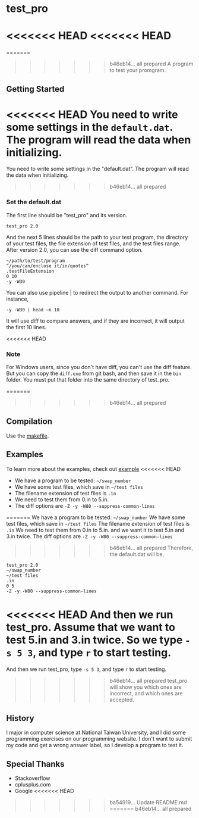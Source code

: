 # test_pro
<<<<<<< HEAD
<<<<<<< HEAD
=======
=======
>>>>>>> b46eb14... all prepared
A program to test your promgram.

## Getting Started

<<<<<<< HEAD
You need to write some settings in the ```default.dat```. The program will read the data when initializing.
=======
You need to write some settings in the "default.dat”. The program will read the data when initializing.
>>>>>>> b46eb14... all prepared
### Set the default.dat
The first line should be "test_pro" and its version.
```
test_pro 2.0
```
And the next 5 lines should be the path to your test program, the directory of your test files, the file extension of test files, and the test files range. After version 2.0, you can use the diff command option.
```
~/path/to/test/program
“/you/can/enclose it/in/quotes”
.testFileExtension
0 10
-y -W30
```
You can also use pipeline | to redirect the output to another command. For instance,
```
-y -W30 | head –n 10
```
It will use diff to compare answers, and if they are incorrect, it will output the first 10 lines.

<<<<<<< HEAD
### Note
For Windows users, since you don't have diff, you can't use the diff feature. But you can copy the ```diff.exe``` from git bash, and then save it in the ```bin``` folder. You must put that folder into the same directory of test_pro.

=======
>>>>>>> b46eb14... all prepared
## Compilation

Use the [makefile]( https://github.com/andy94077/test_pro/blob/master/test_pro/makefile).

## Examples
To learn more about the examples, check out [example]( https://github.com/andy94077/test_pro/tree/master/example)
<<<<<<< HEAD

* We have a program to be tested: ```~/swap_number```
* We have some test files, which save in ```~/test files```
* The filename extension of test files is ```.in```
* We need to test them from 0.in to 5.in.
* The diff options are ```-Z -y -W80 --suppress-common-lines```

=======
We have a program to be tested: ```~/swap_number```
We have some test files, which save in ```~/test files```
The filename extension of test files is ```.in```
We need to test them from 0.in to 5.in.  and we want it to test 5.in and 3.in twice.
The diff options are ```-Z -y -W80 --suppress-common-lines```
>>>>>>> b46eb14... all prepared
Therefore, the default.dat will be,
```
test_pro 2.0
~/swap_number
~/test files
.in
0 5
-Z -y -W80 --suppress-common-lines
```
<<<<<<< HEAD
And then we run test_pro. Assume that we want to test 5.in and 3.in twice. So we type ```-s 5 3```, and type ```r``` to start testing.
=======
And then we run test_pro, type ```-s 5 3```, and type ```r``` to start testing.
>>>>>>> b46eb14... all prepared
test_pro will show you which ones are incorrect, and which ones are accepted.

## History

I major in computer science at National Taiwan University, and I did some programming exercises on our programming website. I don't want to submit my code and get a wrong answer label, so I develop a program to test it.

## Special Thanks

* Stackoverflow
* cplusplus.com
* Google
<<<<<<< HEAD
>>>>>>> ba54919... Update README.md
=======
>>>>>>> b46eb14... all prepared
